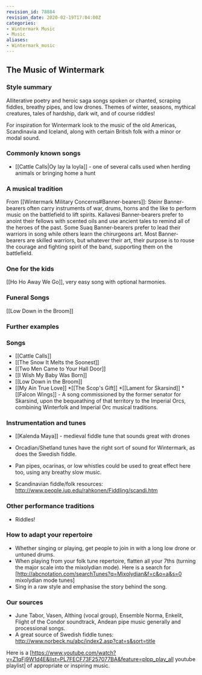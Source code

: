 ```yaml
---
revision_id: 78884
revision_date: 2020-02-19T17:04:00Z
categories:
- Wintermark Music
- Music
aliases:
- Wintermark_music
---
```


## The Music of Wintermark

### Style summary
Alliterative poetry and heroic saga songs spoken or chanted, scraping fiddles, breathy pipes, and low drones. Themes of winter, seasons, mythical creatures, tales of hardship, dark wit, and of course riddles! 

For inspiration for Wintermark look to the music of the old Americas, Scandinavia and Iceland, along with certain British folk with a minor or modal sound.

### Commonly known songs
* [[Cattle Calls|Oy lay la loyla]] - one of several calls used when herding animals or bringing home a hunt

### A musical tradition
From [[Wintermark Military Concerns#Banner-bearers]]: Steinr Banner-bearers often carry instruments of war, drums, horns and the like to perform music on the battlefield to lift spirits. Kallavesi Banner-bearers prefer to anoint their fellows with scented oils and use ancient tales to remind all of the heroes of the past. Some Suaq Banner-bearers prefer to lead their warriors in song while others learn the chirurgeons art. Most Banner-bearers are skilled warriors, but whatever their art, their purpose is to rouse the courage and fighting spirit of the band, supporting them on the battlefield.

### One for the kids
[[Ho Ho Away We Go]], very easy song with optional harmonies.

### Funeral Songs
[[Low Down in the Broom]]

### Further examples

### Songs

* [[Cattle Calls]]
* [[The Snow It Melts the Soonest]]
* [[Two Men Came to Your Hall Door]]
* [[I Wish My Baby Was Born]]
* [[Low Down in the Broom]]
* [[My Ain True Love]]
*[[The Scop's Gift]]
*[[Lament for Skarsind]]
*[[Falcon Wings]] - A song commissioned by the former senator for Skarsind, upon the bequeathing of that territory to the Imperial Orcs, combining Winterfolk and Imperial Orc musical traditions.

### Instrumentation and tunes
* [[Kalenda Maya]] - medieval fiddle tune that sounds great with drones
* Orcadian/Shetland tunes have the right sort of sound for Wintermark, as does the Swedish fiddle. 
* Pan pipes, ocarinas, or low whistles could be used to great effect here too, using any breathy slow music.

* Scandinavian fiddle/folk resources: http://www.people.iup.edu/rahkonen/Fiddling/scandi.htm

### Other performance traditions

* Riddles!

### How to adapt your repertoire
* Whether singing or playing, get people to join in with a long low drone or untuned drums.
* When playing from your folk tune repertoire, flatten all your 7ths (turning the major scale into the mixolydian mode). Here is a search for [http://abcnotation.com/searchTunes?q=Mixolydian&f=c&o=a&s=0 mixolydian mode tunes]
* Sing in a raw style and emphasise the story behind the song.

### Our sources
* June Tabor, Vasen, Althing (vocal group), Ensemble Norma, Enkelit, Flight of the Condor soundtrack, Andean pipe music generally and processional songs.
* A great source of Swedish fiddle tunes: http://www.norbeck.nu/abc/index2.asp?cat=s&sort=title

Here is a [https://www.youtube.com/watch?v=Z1qFj9W1d4E&list=PL7FECF73F257077BA&feature=plpp_play_all youtube playlist] of appropriate or inspiring music.


